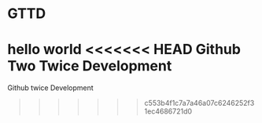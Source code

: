 GTTD
====
hello world
<<<<<<< HEAD
Github Two Twice Development
=======
Github twice Development

>>>>>>> c553b4f1c7a7a46a07c6246252f31ec4686721d0
